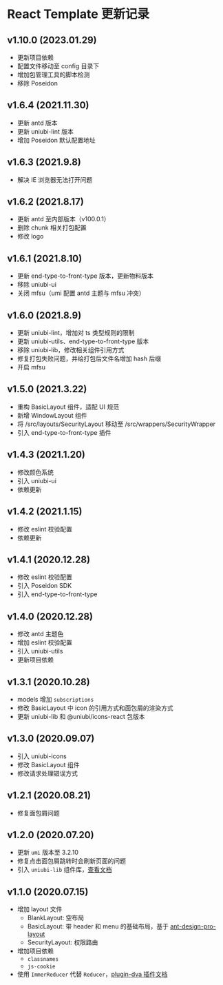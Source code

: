 # React Template 更新记录

## v1.10.0 (2023.01.29)

- 更新项目依赖
- 配置文件移动至 config 目录下
- 增加包管理工具的脚本检测
- 移除 Poseidon

## v1.6.4 (2021.11.30)

- 更新 antd 版本
- 更新 uniubi-lint 版本
- 增加 Poseidon 默认配置地址

## v1.6.3 (2021.9.8)

- 解决 IE 浏览器无法打开问题

## v1.6.2 (2021.8.17)

- 更新 antd 至内部版本（v100.0.1）
- 删除 chunk 相关打包配置
- 修改 logo

## v1.6.1 (2021.8.10)

- 更新 end-type-to-front-type 版本，更新物料版本
- 移除 uniubi-ui
- 关闭 mfsu（umi 配置 antd 主题与 mfsu 冲突）

## v1.6.0 (2021.8.9)

- 更新 uniubi-lint，增加对 ts 类型规则的限制
- 更新 uniubi-utils、end-type-to-front-type 版本
- 移除 uniubi-lib，修改相关组件引用方式
- 修复打包失败问题，并给打包后文件名增加 hash 后缀
- 开启 mfsu

## v1.5.0 (2021.3.22)

- 重构 BasicLayout 组件，适配 UI 规范
- 新增 WindowLayout 组件
- 将 /src/layouts/SecurityLayout 移动至 /src/wrappers/SecurityWrapper
- 引入 end-type-to-front-type 插件

## v1.4.3 (2021.1.20)

- 修改颜色系统
- 引入 uniubi-ui
- 依赖更新

## v1.4.2 (2021.1.15)

- 修改 eslint 校验配置
- 依赖更新

## v1.4.1 (2020.12.28)

- 修改 eslint 校验配置
- 引入 Poseidon SDK
- 引入 end-type-to-front-type

## v1.4.0 (2020.12.28)

- 修改 antd 主题色
- 增加 eslint 校验配置
- 引入 uniubi-utils
- 更新项目依赖

## v1.3.1 (2020.10.28)

- models 增加 `subscriptions`
- 修改 BasicLayout 中 icon 的引用方式和面包屑的渲染方式
- 更新 uniubi-lib 和 @uniubi/icons-react 包版本

## v1.3.0 (2020.09.07)

- 引入 uniubi-icons
- 修改 BasicLayout 组件
- 修改请求处理错误方式

## v1.2.1 (2020.08.21)

- 修复面包屑问题

## v1.2.0 (2020.07.20)

- 更新 `umi` 版本至 3.2.10
- 修复点击面包屑跳转时会刷新页面的问题
- 引入 `uniubi-lib` 组件库，[查看文档](http://fe.uniubi.com:8000)

## v1.1.0 (2020.07.15)

- 增加 layout 文件
  - BlankLayout: 空布局
  - BasicLayout: 带 header 和 menu 的基础布局，基于 [ant-design-pro-layout](https://prolayout.ant.design/getting-started)
  - SecurityLayout: 权限路由
- 增加项目依赖
  - `classnames`
  - `js-cookie`
- 使用 `ImmerReducer` 代替 `Reducer`，[plugin-dva 插件文档](https://umijs.org/plugins/plugin-dva)

